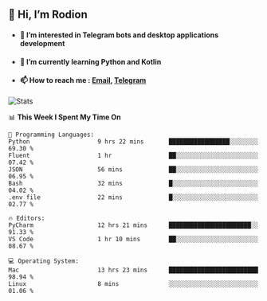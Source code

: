 ## 👋 Hi, I’m Rodion
- #### 👀 I’m interested in Telegram bots and desktop applications development
- #### 🌱 I’m currently learning Python and Kotlin
- #### 📫 How to reach me : [Email](mailto:me@lavn.ml), [Telegram](https://t.me/rodion_gudz)

![Stats](https://github-readme-stats.vercel.app/api?username=rodion-gudz&show_icons=true&theme=github_dark&hide_border=true&hide=issues&count_private=true&layout=compact)


<!--START_SECTION:waka-->
📊 **This Week I Spent My Time On** 

```text
💬 Programming Languages: 
Python                   9 hrs 22 mins       █████████████████░░░░░░░░   69.30 % 
Fluent                   1 hr                ██░░░░░░░░░░░░░░░░░░░░░░░   07.42 % 
JSON                     56 mins             ██░░░░░░░░░░░░░░░░░░░░░░░   06.95 % 
Bash                     32 mins             █░░░░░░░░░░░░░░░░░░░░░░░░   04.02 % 
.env file                22 mins             █░░░░░░░░░░░░░░░░░░░░░░░░   02.77 % 

🔥 Editors: 
PyCharm                  12 hrs 21 mins      ███████████████████████░░   91.33 % 
VS Code                  1 hr 10 mins        ██░░░░░░░░░░░░░░░░░░░░░░░   08.67 % 

💻 Operating System: 
Mac                      13 hrs 23 mins      █████████████████████████   98.94 % 
Linux                    8 mins              ░░░░░░░░░░░░░░░░░░░░░░░░░   01.06 % 
```


<!--END_SECTION:waka-->

